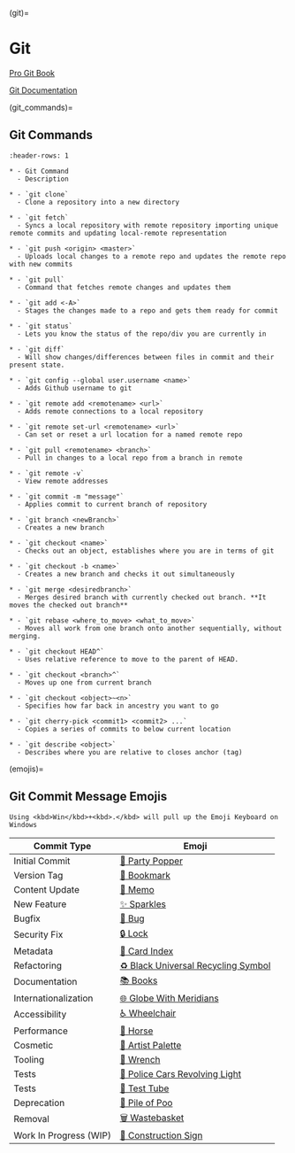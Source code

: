 (git)=
# Git

[Pro Git Book](https://git-scm.com/book/en/v2)

[Git Documentation](https://git-scm.com/docs)

(git_commands)=
## Git Commands

```{list-table}
:header-rows: 1

* - Git Command
  - Description

* - `git clone`
  - Clone a repository into a new directory

* - `git fetch`
  - Syncs a local repository with remote repository importing unique remote commits and updating local-remote representation

* - `git push <origin> <master>`
  - Uploads local changes to a remote repo and updates the remote repo with new commits
  
* - `git pull`
  - Command that fetches remote changes and updates them

* - `git add <-A>`
  - Stages the changes made to a repo and gets them ready for commit
  
* - `git status`
  - Lets you know the status of the repo/div you are currently in

* - `git diff`
  - Will show changes/differences between files in commit and their present state.
  
* - `git config --global user.username <name>`
  - Adds Github username to git
  
* - `git remote add <remotename> <url>`
  - Adds remote connections to a local repository
  
* - `git remote set-url <remotename> <url>`
  - Can set or reset a url location for a named remote repo
  
* - `git pull <remotename> <branch>`
  - Pull in changes to a local repo from a branch in remote
 
* - `git remote -v`
  - View remote addresses

* - `git commit -m "message"`
  - Applies commit to current branch of repository

* - `git branch <newBranch>`
  - Creates a new branch
  
* - `git checkout <name>`
  - Checks out an object, establishes where you are in terms of git
  
* - `git checkout -b <name>`
  - Creates a new branch and checks it out simultaneously

* - `git merge <desiredbranch>`
  - Merges desired branch with currently checked out branch. **It moves the checked out branch**
  
* - `git rebase <where_to_move> <what_to_move>`
  - Moves all work from one branch onto another sequentially, without merging.
  
* - `git checkout HEAD^`
  - Uses relative reference to move to the parent of HEAD.

* - `git checkout <branch>^`
  - Moves up one from current branch

* - `git checkout <object>~<n>`
  - Specifies how far back in ancestry you want to go
  
* - `git cherry-pick <commit1> <commit2> ...`
  - Copies a series of commits to below current location

* - `git describe <object>`
  - Describes where you are relative to closes anchor (tag)

```  
(emojis)=
## Git Commit Message Emojis

```{note}
Using <kbd>Win</kbd>+<kbd>.</kbd> will pull up the Emoji Keyboard on Windows
```

Commit Type | Emoji
----------  | -----
Initial Commit | [🎉 Party Popper](http://emojipedia.org/party-popper/)
Version Tag | [🔖 Bookmark](http://emojipedia.org/bookmark/)
Content Update | [📝 Memo](https://emojipedia.org/memo/) 
New Feature | [✨ Sparkles](http://emojipedia.org/sparkles/)
Bugfix | [🐛 Bug](http://emojipedia.org/bug/)
Security Fix | [🔒 Lock](https://emojipedia.org/lock/)
Metadata | [📇 Card Index](http://emojipedia.org/card-index/)
Refactoring | [♻️ Black Universal Recycling Symbol](http://emojipedia.org/black-universal-recycling-symbol/)
Documentation | [📚 Books](http://emojipedia.org/books/)
Internationalization | [🌐 Globe With Meridians](http://emojipedia.org/globe-with-meridians/)
Accessibility | [♿ Wheelchair](https://emojipedia.org/wheelchair-symbol/)
Performance | [🐎 Horse](http://emojipedia.org/horse/)
Cosmetic | [🎨 Artist Palette](http://emojipedia.org/artist-palette/)
Tooling | [🔧 Wrench](http://emojipedia.org/wrench/)
Tests | [🚨 Police Cars Revolving Light](http://emojipedia.org/police-cars-revolving-light/)
Tests | [🧪 Test Tube](https://emojipedia.org/test-tube/)
Deprecation | [💩 Pile of Poo](http://emojipedia.org/pile-of-poo/)
Removal | [🗑️ Wastebasket](http://emojipedia.org/wastebasket/)
Work In Progress (WIP) | [🚧 Construction Sign](http://emojipedia.org/construction-sign/)